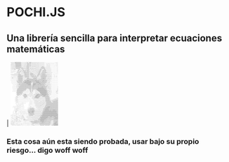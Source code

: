 # POCHI.JS
## Una librería sencilla para interpretar ecuaciones matemáticas

|  ![POCHI.JS](https://raw.githubusercontent.com/periface/pochi/master/pochi.png)

### Esta cosa aún esta siendo probada, usar bajo su propio riesgo... digo woff woff
